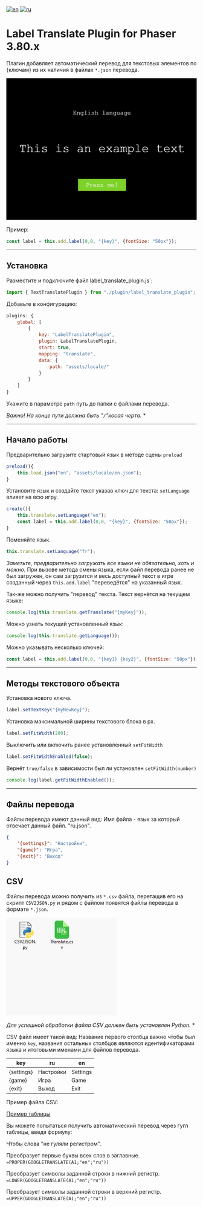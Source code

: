 [![en](https://img.shields.io/badge/lang-en-red.svg)](https://github.com/Qugurun/Phaser3-Label-Translate-Plugin/blob/main/README.md)
[![ru](https://img.shields.io/badge/lang-ru-green.svg)](https://github.com/Qugurun/Phaser3-Label-Translate-Plugin/blob/main/README.ru.md)

# Label Translate Plugin for Phaser 3.80.x

Плагин добавляет автоматический перевод для текстовых элементов по {ключам} из их наличия в файлах `*.json` перевода.

![priview.gif](https://github.com/Qugurun/Phaser3-Label-Translate-Plugin/blob/main/preview.gif)

Пример:
```js
const label = this.add.label(0,0, "{key}", {fontSize: "50px"});
```

---
## Установка

Разместите и подключите файл label_translate_plugin.js`:
```js
import { TextTranslatePlugin } from "./plugin/label_translate_plugin";
```

Добавьте в конфигурацию:

```js
plugins: {
	global: [
		{
			key: "LabelTranslatePlugin",
			plugin: LabelTranslatePlugin,
			start: true,
			mapping: "translate",
			data: {
				path: "assets/locale/"
			}
		}
	]
}
```

Укажите в параметре `path` путь до папки с файлами перевода. 

*Важно! На конце пути должна быть  "`/`"косая черта.* *

---
## Начало работы

Предварительно загрузите стартовый язык в методе сцены `preload`

```js
preload(){
	this.load.json("en", "assets/locale/en.json");
}
```

Установите язык и создайте текст указав ключ для текста:
`setLanguage` влияет на всю игру.

```js
create(){
	this.translate.setLanguage("en");
	const label = this.add.label(0,0, "{key}", {fontSize: "50px"});
}
```

Поменяйте язык. 
 
```js
this.translate.setLanguage("fr");
```

*Заметьте, предварительно загружать все языки не обязательно, хоть и можно.*
При вызове метода смены языка, если файл перевода ранее не был загружен, он сам загрузится и весь доступный текст в игре созданный через `this.add.label` "переведётся" на указанный язык.

Так-же можно получить "перевод" текста. Текст вернётся на текущем языке:

```js
console.log(this.translate.getTranslate("{myKey}"));
```

Можно узнать текущий установленный язык:

```js
console.log(this.translate.getLanguage());
```

Можно указывать несколько ключей:

```js
const label = this.add.label(0,0, "{key1} {key2}", {fontSize: "50px"});
```

---
## Методы текстового объекта

Установка нового ключа.

```js
label.setTextKey("{myNewKey}");
```


Установка максимальной ширины текстового блока  в px.

```js
label.setFitWidth(200);
```

Выключить или включить ранее установленный `setFitWidth`

```js
label.setFitWidthEnabled(false);
```


Вернёт `true/false` в зависимости был ли установлен `setFitWidth(number)`

```js
console.log(label.getFitWidthEnabled());
```

---
## Файлы перевода

Файлы перевода имеют данный вид: 
Имя файла - язык за который отвечает данный файл. "ru.json".

```json
{
	"{settings}": "Настройки",
    "{game}": "Игра",
    "{exit}": "Выход"
}
```

## CSV

Файлы перевода можно получить из `*.csv` файла, перетащив его на скрипт `CSV2JSON.py` и рядом с файлом  появятся файлы перевода в формате `*.json`.

![CSV2JSON.gif](https://github.com/Qugurun/Phaser3-Label-Translate-Plugin/blob/main/CSV2JSON.gif)

*Для успешной обработки файла CSV должен быть установлен Python.* *

CSV файл имеет такой вид:
Название первого столбца важно чтобы был именно `key`, названия остальных столбцов являются идентификаторами языка и итоговыми именами для файлов перевода.

| key        | ru        | en       |
| ---------- | --------- | -------- |
| {settings} | Настройки | Settings |
| {game}     | Игра      | Game     |
| {exit}     | Выход     | Exit     |
Пример файла CSV:

[Пример таблицы](https://docs.google.com/spreadsheets/d/11lQEBhEIqXbmaXeNp7G18mlrq2J0pNZCpmwcyrIc_wk/edit?usp=sharing)

Вы можете попытаться получить автоматический перевод через гугл таблицы, введя формулу:

Чтобы слова "не гуляли регистром".  
  
Преобразует первые буквы всех слов в заглавные.  
`=PROPER(GOOGLETRANSLATE(A1;"en";"ru"))`
  
Преобразует символы заданной строки в нижний регистр.  
`=LOWER(GOOGLETRANSLATE(A1;"en";"ru"))` 
  
Преобразует символы заданной строки в верхний регистр.  
`=UPPER(GOOGLETRANSLATE(A1;"en";"ru"))`
